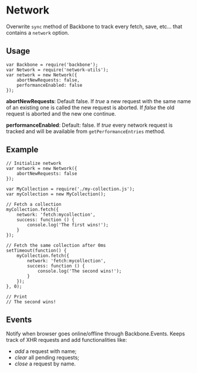 
# Network

Overwrite `sync` method of Backbone to track every fetch, save, etc... that contains a `network` option.

## Usage

```
var Backbone = require('backbone');
var Network = require('network-utils');
var network = new Network({
	abortNewRequests: false,
	performanceEnabled: false
});
```

**abortNewRequests**: Default false. If *true* a new request with the same name of an existing one is called the new request is aborted.
If *false* the old request is aborted and the new one continue.

**performanceEnabled**: Default: false. If *true* every network request is tracked and will be available from `getPerformanceEntries` method.

## Example

```
// Initialize network
var network = new Network({
	abortNewRequests: false
});

var MyCollection = require('./my-collection.js');
var myCollection = new MyCollection();

// Fetch a collection
myCollection.fetch({
	network: 'fetch:mycollection',
	success: function () {
		console.log('The first wins!');
	}
});

// Fetch the same collection after 0ms
setTimeout(function() {
	myCollection.fetch({
		network: 'fetch:mycollection',
		success: function () {
			console.log('The second wins!');
		}
	});
}, 0);

// Print
// The second wins!
```

## Events

Notify when browser goes online/offline through Backbone.Events.
Keeps track of XHR requests and add functionalities like:
- *add* a request with name;
- *clear* all pending requests;
- *close* a request by name.
